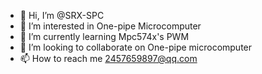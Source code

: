 - 👋 Hi, I’m @SRX-SPC
- 👀 I’m interested in One-pipe Microcomputer 
- 🌱 I’m currently learning Mpc574x's PWM
- 💞️ I’m looking to collaborate on One-pipe microcomputer 
- 📫 How to reach me 2457659897@qq.com

<!---
qianrsengineer/qianrsengineer is a ✨ special ✨ repository because its `README.md` (this file) appears on your GitHub profile.
You can click the Preview link to take a look at your changes.
--->
